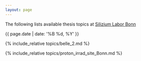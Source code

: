 ```yaml
---
layout: page
---
```


The following lists available thesis topics at [Silizium Labor Bonn](https://github.com/SiLab-Bonn)

{{ page.date | date: '%B %d, %Y' }}

{% include_relative topics/belle_2.md %}

{% include_relative topics/proton_irrad_site_Bonn.md %}


